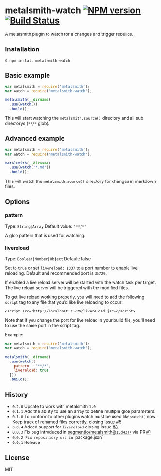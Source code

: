 # metalsmith-watch [![NPM version](https://badge.fury.io/js/metalsmith-watch.svg)](http://badge.fury.io/js/metalsmith-watch) [![Build Status](https://travis-ci.org/FWeinb/metalsmith-watch.svg?branch=master)](https://travis-ci.org/FWeinb/metalsmith-watch)

  A metalsmith plugin to watch for a changes and trigger rebuilds.

## Installation

    $ npm install metalsmith-watch

## Basic example 

```js
var metalsmith = require('metalsmith');
var watch = require('metalsmith-watch');

metalsmith(__dirname)
  .use(watch())
  .build();
```

This will start watching the `metalsmith.source()` directory and all sub directorys (`**/*` glob).

## Advanced example

```js
var metalsmith = require('metalsmith');
var watch = require('metalsmith-watch');

metalsmith(__dirname)
  .use(watch('*.md'))
  .build();
```

This will watch the `metalsmith.source()` directory for changes in markdown files. 

## Options

### pattern 
Type: `String|Array`
Default value: `'**/*'`

A glob pattern that is used for watching.

### livereload
Type: `Boolean|Number|Object`
Default: false

Set to `true` or set `livereload: 1337` to a port number to enable live reloading. Default and recommended port is `35729`.

If enabled a live reload server will be started with the watch task per target. The live reload server will be triggered with the modified files.

To get live reload working properly, you will need to add the following `script` tag to any file that you'd like live reloading to occur:

`<script src="http://localhost:35729/livereload.js"></script>`

Note that if you change the port for live reload in your build file, you'll need to use the same port in the script tag.

Example:
```js
var metalsmith = require('metalsmith');
var watch = require('metalsmith-watch');

metalsmith(__dirname)
  .use(watch({
    pattern : '**/*',
    livereload: true
  }))
  .build();
```

## History

  * `0.2.0` Update to work with metalsmith `1.0`
  * `0.1.1` Add the ability to use an array to define multiple glob parameters.  
  * `0.1.0` To conform to other plugins watch must be used like `watch()` now. Keep track of renamed files correctly, closing Issue [#5](../../issues/5) 
  * `0.0.4` Added support for `livereload` closing Issue [#3](../../issues/3).
  * `0.0.3` Fix bug introduced in [segmentio/metalsmith@`15d43a7`](https://github.com/segmentio/metalsmith/commit/15d43a77734067f2f958ad198884d06dde5ac15f) via PR [#1](../../pull/1)
  * `0.0.2 Fix repositiory url in `package.json`
  * `0.0.1` Release 

## License

  MIT
